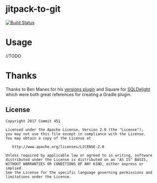 # jitpack-to-git

[![Build Status](https://travis-ci.org/Commit451/jitpack-to-git.svg?branch=master)](https://travis-ci.org/Commit451/jitpack-to-git)

# Usage
//TODO

# Thanks
Thanks to Ben Manes for his [versions plugin](https://github.com/ben-manes/gradle-versions-plugin) and Square for [SQLDelight](https://github.com/square/sqldelight) which were both great references for creating a Gradle plugin.

License
--------

    Copyright 2017 Commit 451

    Licensed under the Apache License, Version 2.0 (the "License");
    you may not use this file except in compliance with the License.
    You may obtain a copy of the License at

       http://www.apache.org/licenses/LICENSE-2.0

    Unless required by applicable law or agreed to in writing, software
    distributed under the License is distributed on an "AS IS" BASIS,
    WITHOUT WARRANTIES OR CONDITIONS OF ANY KIND, either express or implied.
    See the License for the specific language governing permissions and
    limitations under the License.
